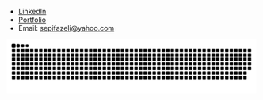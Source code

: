 


- [LinkedIn](https://www.linkedin.com/in/sepehr-fazely/)  
- [Portfolio](https://www.sepehrfazeli.com/)  
- Email: [sepifazeli@yahoo.com](mailto:sepifazeli@yahoo.com)


![GitHub Contribution Snake](./github-user-contribution.svg)
